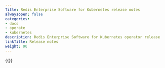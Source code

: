 ```yaml
---
Title: Redis Enterprise Software for Kubernetes release notes
alwaysopen: false
categories:
- docs
- operate
- kubernetes
description: Redis Enterprise Software for Kubernetes operator release notes.
linkTitle: Release notes
weight: 90
---
```


{{<table-children columnNames="Version&nbsp;(Release&nbsp;date)&nbsp;,Major changes" columnSources="LinkTitle,Description" enableLinks="LinkTitle">}}